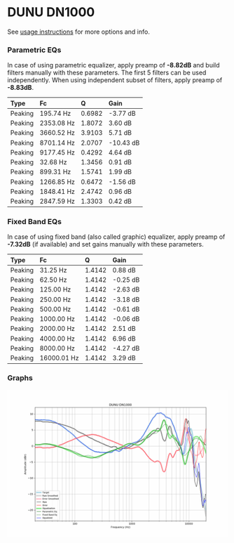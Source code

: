 # DUNU DN1000
See [usage instructions](https://github.com/jaakkopasanen/AutoEq#usage) for more options and info.

### Parametric EQs
In case of using parametric equalizer, apply preamp of **-8.82dB** and build filters manually
with these parameters. The first 5 filters can be used independently.
When using independent subset of filters, apply preamp of **-8.83dB**.

| Type    | Fc         |      Q | Gain      |
|:--------|:-----------|:-------|:----------|
| Peaking | 195.74 Hz  | 0.6982 | -3.77 dB  |
| Peaking | 2353.08 Hz | 1.8072 | 3.60 dB   |
| Peaking | 3660.52 Hz | 3.9103 | 5.71 dB   |
| Peaking | 8701.14 Hz | 2.0707 | -10.43 dB |
| Peaking | 9177.45 Hz | 0.4292 | 4.64 dB   |
| Peaking | 32.68 Hz   | 1.3456 | 0.91 dB   |
| Peaking | 899.31 Hz  | 1.5741 | 1.99 dB   |
| Peaking | 1266.85 Hz | 0.6472 | -1.56 dB  |
| Peaking | 1848.41 Hz | 2.4742 | 0.96 dB   |
| Peaking | 2847.59 Hz | 1.3303 | 0.42 dB   |

### Fixed Band EQs
In case of using fixed band (also called graphic) equalizer, apply preamp of **-7.32dB**
(if available) and set gains manually with these parameters.

| Type    | Fc          |      Q | Gain     |
|:--------|:------------|:-------|:---------|
| Peaking | 31.25 Hz    | 1.4142 | 0.88 dB  |
| Peaking | 62.50 Hz    | 1.4142 | -0.25 dB |
| Peaking | 125.00 Hz   | 1.4142 | -2.63 dB |
| Peaking | 250.00 Hz   | 1.4142 | -3.18 dB |
| Peaking | 500.00 Hz   | 1.4142 | -0.61 dB |
| Peaking | 1000.00 Hz  | 1.4142 | -0.06 dB |
| Peaking | 2000.00 Hz  | 1.4142 | 2.51 dB  |
| Peaking | 4000.00 Hz  | 1.4142 | 6.96 dB  |
| Peaking | 8000.00 Hz  | 1.4142 | -4.27 dB |
| Peaking | 16000.01 Hz | 1.4142 | 3.29 dB  |

### Graphs
![](./DUNU%20DN1000.png)